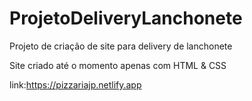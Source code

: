 # ProjetoDeliveryLanchonete
Projeto de criação de site para delivery de lanchonete

Site criado até o momento apenas com HTML & CSS

link:https://pizzariajp.netlify.app
